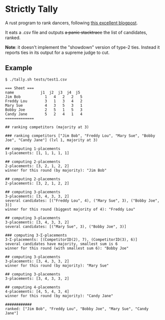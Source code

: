 # Strictly Tally

A rust program to rank dancers, following
[this excellent blogpost](https://jazzmonkey.wordpress.com/2013/04/19/6-steps-to-understanding-relative-placement/).

It eats a .csv file and outputs ~~a panic stacktrace~~ the list of candidates, ranked.

**Note**: it doesn't implement the "showdown" version of type-2 ties. Instead
it reports ties in its output for a supreme judge to cut.

## Example

```
$ ./tally.sh tests/test1.csv

=== Sheet ===
name            j1  j2  j3  j4  j5 
Jim Bob           1   4   2   2   5
Freddy Lou        3   1   3   4   2
Mary Sue          4   3   5   3   1
Bobby Joe         2   5   1   5   3
Candy Jane        5   2   4   1   4
=============

## ranking competitors (majority at 3)

### ranking competitors ["Jim Bob", "Freddy Lou", "Mary Sue", "Bobby Joe", "Candy Jane"] (lvl 1, majority at 3)

## computing 1-placements
1-placements: [1, 1, 1, 1, 1]

## computing 2-placements
2-placements: [3, 2, 1, 2, 2]
winner for this round (by majority): "Jim Bob"

## computing 2-placements
2-placements: [3, 2, 1, 2, 2]

## computing 3-placements
3-placements: [3, 4, 3, 3, 2]
several candidates: [("Freddy Lou", 4), ("Mary Sue", 3), ("Bobby Joe", 3)]
winner for this round (biggest majority of 4): "Freddy Lou"

## computing 3-placements
3-placements: [3, 4, 3, 3, 2]
several candidates: [("Mary Sue", 3), ("Bobby Joe", 3)]

### computing 3-Σ-placements
3-Σ-placements: [(CompetitorID(2), 7), (CompetitorID(3), 6)]
several candidates have majority, smallest sum is 6
winner for this round (with smallest sum 6): "Bobby Joe"

## computing 3-placements
3-placements: [3, 4, 3, 3, 2]
winner for this round (by majority): "Mary Sue"

## computing 3-placements
3-placements: [3, 4, 3, 3, 2]

## computing 4-placements
4-placements: [4, 5, 4, 3, 4]
winner for this round (by majority): "Candy Jane"

############
ranked: ["Jim Bob", "Freddy Lou", "Bobby Joe", "Mary Sue", "Candy Jane"]

```
